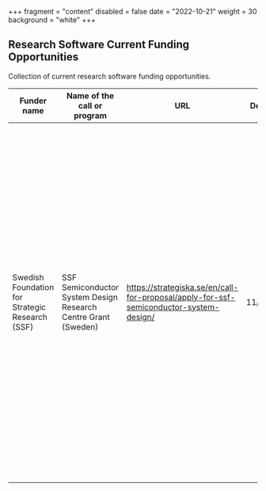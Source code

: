 +++
fragment = "content"
disabled = false
date = "2022-10-21"
weight = 30
background = "white"
+++

## Research Software Current Funding Opportunities

Collection of current research software funding opportunities.

| Funder name                                     | Name of the call or program                                    | URL                                                                                    | Deadline  | Eligibility                                                                                                                                                                                                                                                                                                                                                                                                                                            | Keywords                                                                                         | Funder’s database                             |
| ----------------------------------------------- | -------------------------------------------------------------- | -------------------------------------------------------------------------------------- | --------- | ------------------------------------------------------------------------------------------------------------------------------------------------------------------------------------------------------------------------------------------------------------------------------------------------------------------------------------------------------------------------------------------------------------------------------------------------------ | ------------------------------------------------------------------------------------------------ | --------------------------------------------- |
| Swedish Foundation for Strategic Research (SSF) | SSF Semiconductor System Design Research Centre Grant (Sweden) | https://strategiska.se/en/call-for-proposal/apply-for-ssf-semiconductor-system-design/ | 11/1/2022 | Sweden. The call “SSF Semiconductor System Design” (SeSyDe) focuses on optimal design of semiconductors through research, innovation, value creation and product differentiation. The research must include a holistic view of semiconductor design, including several design steps (eg chiplets, semiconductor IP blocks, system architecture, algorithms, software) which should also include adaptation of the design to the final system products. | Sweden, Chemistry, Computer science, Engineering sciences, Materials science, Multi-disciplinary | https://strategiska.se/en/call-for-proposals/ |

